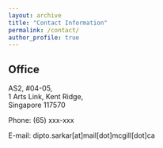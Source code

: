 ```yaml
---
layout: archive
title: "Contact Information"
permalink: /contact/
author_profile: true
---
```


## Office
AS2, #04-05,  
1 Arts Link, Kent Ridge,  
Singapore 117570

Phone: (65) xxx-xxx

E-mail: dipto.sarkar[at]mail[dot]mcgill[dot]ca
